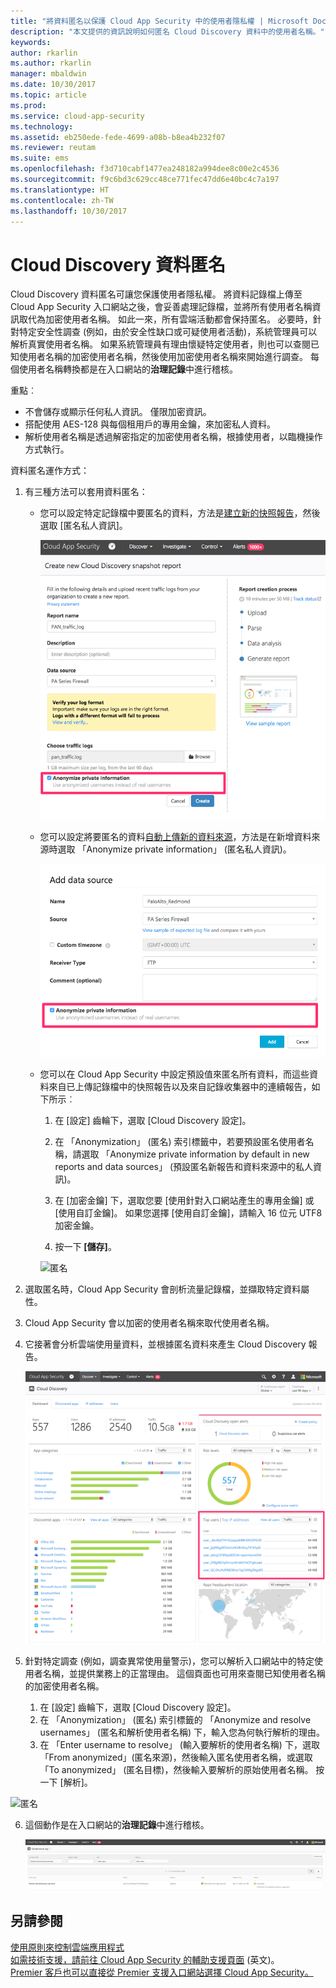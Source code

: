 ```yaml
---
title: "將資料匿名以保護 Cloud App Security 中的使用者隱私權 | Microsoft Docs"
description: "本文提供的資訊說明如何匿名 Cloud Discovery 資料中的使用者名稱。"
keywords: 
author: rkarlin
ms.author: rkarlin
manager: mbaldwin
ms.date: 10/30/2017
ms.topic: article
ms.prod: 
ms.service: cloud-app-security
ms.technology: 
ms.assetid: eb250ede-fede-4699-a08b-b8ea4b232f07
ms.reviewer: reutam
ms.suite: ems
ms.openlocfilehash: f3d710cabf1477ea248182a994dee8c00e2c4536
ms.sourcegitcommit: f9c6bd3c629cc48ce771fec47dd6e40bc4c7a197
ms.translationtype: HT
ms.contentlocale: zh-TW
ms.lasthandoff: 10/30/2017
---
```

# <a name="cloud-discovery-data-anonymization"></a>Cloud Discovery 資料匿名

Cloud Discovery 資料匿名可讓您保護使用者隱私權。 將資料記錄檔上傳至 Cloud App Security 入口網站之後，會妥善處理記錄檔，並將所有使用者名稱資訊取代為加密使用者名稱。 如此一來，所有雲端活動都會保持匿名。 必要時，針對特定安全性調查 (例如，由於安全性缺口或可疑使用者活動)，系統管理員可以解析真實使用者名稱。 如果系統管理員有理由懷疑特定使用者，則也可以查閱已知使用者名稱的加密使用者名稱，然後使用加密使用者名稱來開始進行調查。 每個使用者名稱轉換都是在入口網站的**治理記錄**中進行稽核。

重點︰
-   不會儲存或顯示任何私人資訊。 僅限加密資訊。
-   搭配使用 AES-128 與每個租用戶的專用金鑰，來加密私人資料。
-   解析使用者名稱是透過解密指定的加密使用者名稱，根據使用者，以臨機操作方式執行。


資料匿名運作方式：

1.  有三種方法可以套用資料匿名： 
    
    - 您可以設定特定記錄檔中要匿名的資料，方法是[建立新的快照報告](create-snapshot-cloud-discovery-reports.md)，然後選取 [匿名私人資訊]。

      ![匿名快照資料](./media/anonymize-log.png)

    - 您可以設定將要匿名的資料[自動上傳新的資料來源](configure-automatic-log-upload-for-continuous-reports.md)，方法是在新增資料來源時選取 「Anonymize private information」 (匿名私人資訊)。  
  
      ![匿名記錄資料](./media/anonymize-autolog.png)

    - 您可以在 Cloud App Security 中設定預設值來匿名所有資料，而這些資料來自已上傳記錄檔中的快照報告以及來自記錄收集器中的連續報告，如下所示︰
     
        1. 在 [設定] 齒輪下，選取 [Cloud Discovery 設定]。
     
        2. 在 「Anonymization」 (匿名) 索引標籤中，若要預設匿名使用者名稱，請選取 「Anonymize private information by default in new reports and data sources」 (預設匿名新報告和資料來源中的私人資訊)。

        3. 在 [加密金鑰] 下，選取您要 [使用針對入口網站產生的專用金鑰] 或 [使用自訂金鑰]。 如果您選擇 [使用自訂金鑰]，請輸入 16 位元 UTF8 加密金鑰。
        4. 按一下 **[儲存]**。
 
       ![匿名](./media/anonymizer1.png)
  

2.  選取匿名時，Cloud App Security 會剖析流量記錄檔，並擷取特定資料屬性。
3.  Cloud App Security 會以加密的使用者名稱來取代使用者名稱。
4.  它接著會分析雲端使用量資料，並根據匿名資料來產生 Cloud Discovery 報告。
 
    ![匿名 Cloud Discovery 儀表板](./media/anonymize-dashboard.png)
 
5.  針對特定調查 (例如，調查異常使用量警示)，您可以解析入口網站中的特定使用者名稱，並提供業務上的正當理由。 這個頁面也可用來查閱已知使用者名稱的加密使用者名稱。 

    1. 在 [設定] 齒輪下，選取 [Cloud Discovery 設定]。
    2. 在 「Anonymization」 (匿名) 索引標籤的 「Anonymize and resolve usernames」 (匿名和解析使用者名稱) 下，輸入您為何執行解析的理由。
    3. 在 「Enter username to resolve」 (輸入要解析的使用者名稱) 下，選取 「From anonymized」(匿名來源)，然後輸入匿名使用者名稱，或選取 「To anonymized」 (匿名目標)，然後輸入要解析的原始使用者名稱。 按一下 [解析]。 

   ![匿名](./media/anonymizer.png)

6.  這個動作是在入口網站的**治理記錄**中進行稽核。 

     ![匿名](./media/anonymize-gov-log.png)




  
      
## <a name="see-also"></a>另請參閱  
[使用原則來控制雲端應用程式](control-cloud-apps-with-policies.md)   
[如需技術支援，請前往 Cloud App Security 的輔助支援頁面](http://support.microsoft.com/oas/default.aspx?prid=16031)  \(英文\)。  
[Premier 客戶也可以直接從 Premier 支援入口網站選擇 Cloud App Security。](https://premier.microsoft.com/)  
    
      
  
